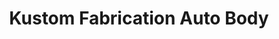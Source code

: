 ---
title: "Kustom Fabrication Auto Body"
url: /rutland/kustom-fabrication-auto-body/
shop: car repair
---
